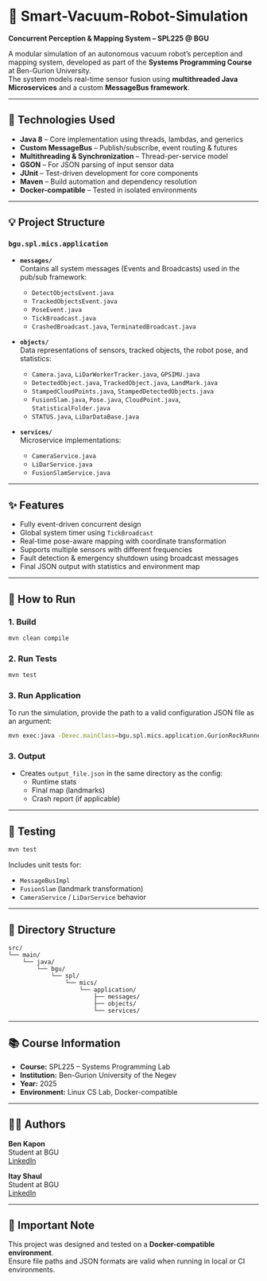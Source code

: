 # 🤖 Smart-Vacuum-Robot-Simulation 
**Concurrent Perception & Mapping System – SPL225 @ BGU**

A modular simulation of an autonomous vacuum robot’s perception and mapping system, developed as part of the **Systems Programming Course** at Ben-Gurion University.  
The system models real-time sensor fusion using **multithreaded Java Microservices** and a custom **MessageBus framework**.

---

## 🔧 Technologies Used
- **Java 8** – Core implementation using threads, lambdas, and generics  
- **Custom MessageBus** – Publish/subscribe, event routing & futures  
- **Multithreading & Synchronization** – Thread-per-service model  
- **GSON** – For JSON parsing of input sensor data  
- **JUnit** – Test-driven development for core components  
- **Maven** – Build automation and dependency resolution  
- **Docker-compatible** – Tested in isolated environments  

---

## 💡 Project Structure

### `bgu.spl.mics.application`
- **`messages/`**  
  Contains all system messages (Events and Broadcasts) used in the pub/sub framework:
  - `DetectObjectsEvent.java`
  - `TrackedObjectsEvent.java`
  - `PoseEvent.java`
  - `TickBroadcast.java`
  - `CrashedBroadcast.java`, `TerminatedBroadcast.java`

- **`objects/`**  
  Data representations of sensors, tracked objects, the robot pose, and statistics:
  - `Camera.java`, `LiDarWorkerTracker.java`, `GPSIMU.java`
  - `DetectedObject.java`, `TrackedObject.java`, `LandMark.java`
  - `StampedCloudPoints.java`, `StampedDetectedObjects.java`
  - `FusionSlam.java`, `Pose.java`, `CloudPoint.java`, `StatisticalFolder.java`
  - `STATUS.java`, `LiDarDataBase.java`

- **`services/`**  
  Microservice implementations:
  - `CameraService.java`
  - `LiDarService.java`
  - `FusionSlamService.java`

---

## ✨ Features
- Fully event-driven concurrent design  
- Global system timer using `TickBroadcast`  
- Real-time pose-aware mapping with coordinate transformation  
- Supports multiple sensors with different frequencies  
- Fault detection & emergency shutdown using broadcast messages  
- Final JSON output with statistics and environment map  

---

## 🚀 How to Run

### 1. Build
```bash
mvn clean compile
```

### 2. Run Tests
```bash
mvn test
```

### 3. Run Application
To run the simulation, provide the path to a valid configuration JSON file as an argument:
```bash
mvn exec:java -Dexec.mainClass=bgu.spl.mics.application.GurionRockRunner -Dexec.args="/path/to/configuration_file.json"
```

### 3. Output
- Creates `output_file.json` in the same directory as the config:
  - Runtime stats
  - Final map (landmarks)
  - Crash report (if applicable)

---


## 🧪 Testing
```bash
mvn test
```
Includes unit tests for:
- `MessageBusImpl`
- `FusionSlam` (landmark transformation)
- `CameraService` / `LiDarService` behavior

---
## 📁 Directory Structure
```
src/
└── main/
    └── java/
        └── bgu/
            └── spl/
                └── mics/
                    └── application/
                        ├── messages/
                        ├── objects/
                        └── services/
```

---

## 📚 Course Information
- **Course:** SPL225 – Systems Programming Lab  
- **Institution:** Ben-Gurion University of the Negev  
- **Year:** 2025  
- **Environment:** Linux CS Lab, Docker-compatible  

---

## 🧑‍💻 Authors

**Ben Kapon**  
Student at BGU  
[LinkedIn](https://www.linkedin.com/in/ben-kapon1/)

**Itay Shaul**  
Student at BGU  
[LinkedIn](https://www.linkedin.com/in/itay-shaul/)

---

## 📝 Important Note
This project was designed and tested on a **Docker-compatible environment**.  
Ensure file paths and JSON formats are valid when running in local or CI environments.
